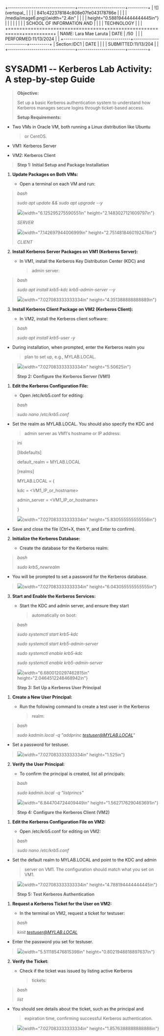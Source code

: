 +----------------------------------+------------------------+----------+
| ![](vertopal_                    |                        |          |
| 841c422378184c808e07fe043178786e |                        |          |
| /media/image6.png){width="2.4in" |                        |          |
| height="0.5881944444444445in"}   |                        |          |
|                                  |                        |          |
| SCHOOL OF INFORMATION AND        |                        |          |
| TECHNOLOGY                       |                        |          |
+==================================+========================+==========+
| NAME: Lara Mae Laruta            | DATE                   | /50      |
|                                  | PERFORMED:11/13/2024   |          |
+----------------------------------+------------------------+----------+
| Section:IDC1                     | DATE                   |          |
|                                  | SUBMITTED:11/13/204    |          |
+----------------------------------+------------------------+----------+

# SYSADM1 -- Kerberos Lab Activity: A step-by-step Guide

> **Objective:**
>
> Set up a basic Kerberos authentication system to understand how
> Kerberos manages secure logins through ticket-based access.
>
> **Setup Requirements:**

-   Two VMs in Oracle VM, both running a Linux distribution like Ubuntu
    > or CentOS.

-   VM1: Kerberos Server

-   VM2: Kerberos Client

> **Step 1: Initial Setup and Package Installation**

1.  **Update Packages on Both VMs:**

    -   Open a terminal on each VM and run:

> *bash*
>
> *sudo apt update && sudo apt upgrade --y*
>
> ![](vertopal_841c422378184c808e07fe043178786e/media/image13.png){width="6.125295275590551in"
> height="2.1483027121609797in"}
>
> *SERVER*
>
> ![](vertopal_841c422378184c808e07fe043178786e/media/image8.png){width="7.142697944006999in"
> height="2.7514818460192476in"}
>
> *CLIENT*

2.  **Install Kerberos Server Packages on VM1 (Kerberos Server):**

    -   In VM1, install the Kerberos Key Distribution Center (KDC) and
        > admin server:

> *bash*
>
> *sudo apt install krb5-kdc krb5-admin-server --y*
>
> ![](vertopal_841c422378184c808e07fe043178786e/media/image5.png){width="7.027083333333334in"
> height="4.351388888888889in"}

3.  **Install Kerberos Client Package on VM2 (Kerberos Client):**

    -   In VM2, install the Kerberos client software:

> *bash*
>
> *sudo apt install krb5-user -y*

-   During installation, when prompted, enter the Kerberos realm you
    > plan to set up, e.g., MYLAB.LOCAL.

> ![](vertopal_841c422378184c808e07fe043178786e/media/image3.png){width="7.027083333333334in"
> height="5.50625in"}
>
> **Step 2: Configure the Kerberos Server (VM1)**

1.  **Edit the Kerberos Configuration File:**

    -   Open /etc/krb5.conf for editing:

> *bash*
>
> *sudo nano /etc/krb5.conf*

-   Set the realm as MYLAB.LOCAL. You should also specify the KDC and
    > admin server as VM1's hostname or IP address:

> ini
>
> \[libdefaults\]
>
> default_realm = MYLAB.LOCAL
>
> \[realms\]
>
> MYLAB.LOCAL = {
>
> kdc = \<VM1_IP_or_hostname\>
>
> admin_server = \<VM1_IP_or_hostname\>
>
> }
>
> ![](vertopal_841c422378184c808e07fe043178786e/media/image11.png){width="7.027083333333334in"
> height="5.830555555555556in"}

-   Save and close the file (Ctrl+X, then Y, and Enter to confirm).

2.  **Initialize the Kerberos Database:**

    -   Create the database for the Kerberos realm:

> *bash*
>
> *sudo krb5_newrealm*

-   You will be prompted to set a password for the Kerberos database.

> ![](vertopal_841c422378184c808e07fe043178786e/media/image10.png){width="7.027083333333334in"
> height="6.043055555555555in"}

3.  **Start and Enable the Kerberos Services:**

    -   Start the KDC and admin server, and ensure they start
        > automatically on boot:

> *bash*
>
> *sudo systemctl start krb5-kdc*
>
> *sudo systemctl start krb5-admin-server*
>
> *sudo systemctl enable krb5-kdc*
>
> *sudo systemctl enable krb5-admin-server*
>
> ![](vertopal_841c422378184c808e07fe043178786e/media/image2.png){width="6.6800120297462815in"
> height="2.0464512248468942in"}
>
> **Step 3: Set Up a Kerberos User Principal**

1.  **Create a New User Principal:**

    -   Run the following command to create a test user in the Kerberos
        > realm:

> *bash*
>
> *sudo kadmin.local -q \"addprinc testuser@MYLAB.LOCAL\"*

-   Set a password for testuser.

> ![](vertopal_841c422378184c808e07fe043178786e/media/image9.png){width="7.027083333333334in"
> height="1.525in"}

2.  **Verify the User Principal:**

    -   To confirm the principal is created, list all principals:

> *bash*
>
> *sudo kadmin.local -q \"listprincs\"*
>
> ![](vertopal_841c422378184c808e07fe043178786e/media/image7.png){width="6.844704724409449in"
> height="1.5627176290463691in"}
>
> **Step 4: Configure the Kerberos Client (VM2)**

1.  **Edit the Kerberos Configuration File on VM2:**

    -   Open /etc/krb5.conf for editing on VM2:

> *bash*
>
> *sudo nano /etc/krb5.conf*

-   Set the default realm to MYLAB.LOCAL and point to the KDC and admin
    > server on VM1. The configuration should match what you set on VM1.

> ![](vertopal_841c422378184c808e07fe043178786e/media/image1.png){width="7.027083333333334in"
> height="4.788194444444445in"}
>
> **Step 5: Test Kerberos Authentication**

1.  **Request a Kerberos Ticket for the User on VM2:**

    -   In the terminal on VM2, request a ticket for testuser:

> *bash*
>
> *kinit testuser@MYLAB.LOCAL*

-   Enter the password you set for testuser.

> ![](vertopal_841c422378184c808e07fe043178786e/media/image4.png){width="5.511185476815398in"
> height="0.8021948818897637in"}

2.  **Verify the Ticket:**

    -   Check if the ticket was issued by listing active Kerberos
        > tickets:

> *bash*
>
> *list*

-   You should see details about the ticket, such as the principal and
    > expiration time, confirming successful Kerberos authentication.

> ![](vertopal_841c422378184c808e07fe043178786e/media/image12.png){width="7.027083333333334in"
> height="1.8576388888888888in"}
